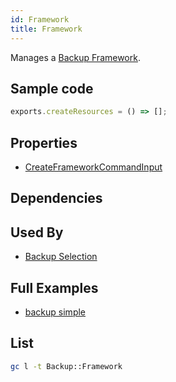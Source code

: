 ```yaml
---
id: Framework
title: Framework
---
```


Manages a [Backup Framework](https://console.aws.amazon.com/backup/home).

## Sample code

```js
exports.createResources = () => [];
```

## Properties

- [CreateFrameworkCommandInput](https://docs.aws.amazon.com/AWSJavaScriptSDK/v3/latest/clients/client-backup/interfaces/createframeworkcommandinput.html)

## Dependencies

## Used By

- [Backup Selection](./Selection.md)

## Full Examples

- [backup simple](https://github.com/grucloud/grucloud/tree/main/examples/aws/Backup/backup-simple)

## List

```sh
gc l -t Backup::Framework
```

```txt

```
